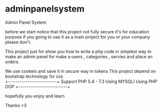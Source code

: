 # adminpanelsystem
Admin Panel System

before we start notice that this project not fully secure it's for education purpose if you going to use it as a main project for you or your company please don't. 


This project just for show you how to write a php code in simplest way to make an admin panel for make a users , categories , servies and place an orders.


We use cookeis and save it in secure way in tokens 
This project depend on bootstrap technology for css  
+-------------------------+ 
Support PHP 5.4 - 7.3 
Using MYSQLI 
Using PHP OOP 
+-------------------------+  

hopefully you enjoy and learn 

Thanks <3
